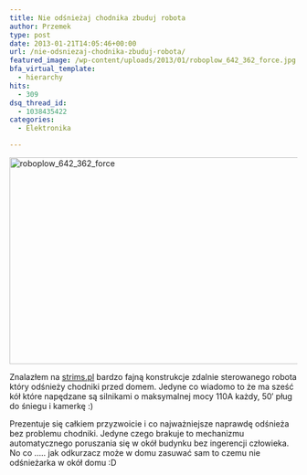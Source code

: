 ```yaml
---
title: Nie odśnieżaj chodnika zbuduj robota
author: Przemek
type: post
date: 2013-01-21T14:05:46+00:00
url: /nie-odsniezaj-chodnika-zbuduj-robota/
featured_image: /wp-content/uploads/2013/01/roboplow_642_362_force.jpg
bfa_virtual_template:
  - hierarchy
hits:
  - 309
dsq_thread_id:
  - 1038435422
categories:
  - Elektronika

---
```

<a href="http://techfreak.pl/nie-odsniezaj-chodnika-zbuduj-robota/roboplow_642_362_force/" rel="attachment wp-att-1926"><img class="aligncenter size-full wp-image-1926" alt="roboplow_642_362_force" src="http://techfreak.pl/wp-content/uploads/2013/01/roboplow_642_362_force.jpg" width="642" height="362" /></a>

Znalazłem na <a href="strims.pl" target="_blank">strims.pl</a> bardzo fajną konstrukcje zdalnie sterowanego robota który odśnieży chodniki przed domem. Jedyne co wiadomo to że ma sześć kół które napędzane są silnikami o maksymalnej mocy 110A każdy, 50&#8242; pług do śniegu i kamerkę :)

<!--more-->Prezentuje się całkiem przyzwoicie i co najważniejsze naprawdę odśnieża bez problemu chodniki. Jedyne czego brakuje to mechanizmu automatycznego poruszania się w okół budynku bez ingerencji człowieka. No co &#8230;.. jak odkurzacz może w domu zasuwać sam to czemu nie odśnieżarka w okół domu :D